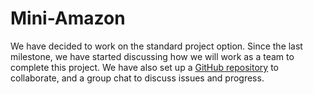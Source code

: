 # Mini-Amazon

We have decided to work on the standard project option. Since the last milestone, we have started discussing how we will work as a team to complete this project. We have also set up a [GitHub repository](https://github.com/Sam-B-Y/Mini-Amazon/) to collaborate, and a group chat to discuss issues and progress.
